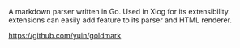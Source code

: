 A markdown parser written in Go. Used in Xlog for its extensibility. extensions can easily add feature to its parser and HTML renderer.

https://github.com/yuin/goldmark